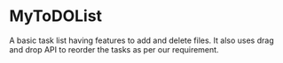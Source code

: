 # MyToDOList
A basic task list having features to add and delete files. It also uses drag and drop API to reorder the tasks as per our requirement.
